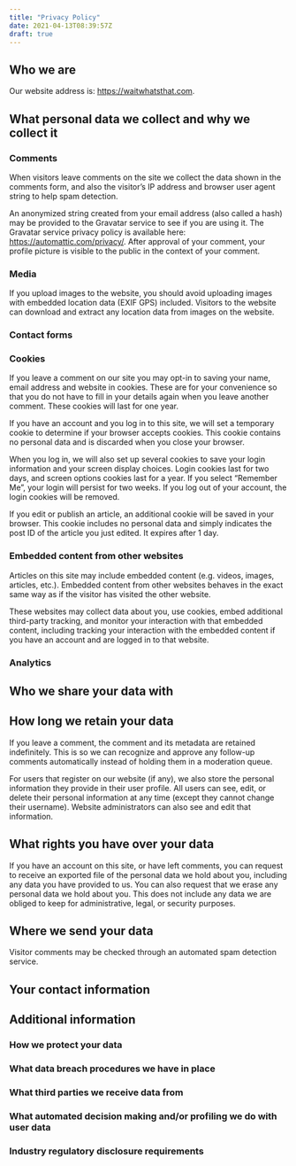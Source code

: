 ```yaml
---
title: "Privacy Policy"
date: 2021-04-13T08:39:57Z
draft: true
---
```

## Who we are

Our website address is: https://waitwhatsthat.com.

## What personal data we collect and why we collect it

### Comments

When visitors leave comments on the site we collect the data shown in
the comments form, and also the visitor’s IP address and browser user
agent string to help spam detection.

An anonymized string created from your email address (also called a
hash) may be provided to the Gravatar service to see if you are using
it. The Gravatar service privacy policy is available here:
https://automattic.com/privacy/. After approval of your comment, your
profile picture is visible to the public in the context of your
comment.

### Media

If you upload images to the website, you should avoid uploading images
with embedded location data (EXIF GPS) included. Visitors to the
website can download and extract any location data from images on the
website.

### Contact forms

### Cookies

If you leave a comment on our site you may opt-in to saving your name,
email address and website in cookies. These are for your convenience
so that you do not have to fill in your details again when you leave
another comment. These cookies will last for one year.

If you have an account and you log in to this site, we will set a
temporary cookie to determine if your browser accepts cookies. This
cookie contains no personal data and is discarded when you close your
browser.

When you log in, we will also set up several cookies to save your
login information and your screen display choices. Login cookies last
for two days, and screen options cookies last for a year. If you
select “Remember Me”, your login will persist for two weeks. If you
log out of your account, the login cookies will be removed.

If you edit or publish an article, an additional cookie will be saved
in your browser. This cookie includes no personal data and simply
indicates the post ID of the article you just edited. It expires after
1 day.

### Embedded content from other websites

Articles on this site may include embedded content (e.g. videos,
images, articles, etc.). Embedded content from other websites behaves
in the exact same way as if the visitor has visited the other website.

These websites may collect data about you, use cookies, embed
additional third-party tracking, and monitor your interaction with
that embedded content, including tracking your interaction with the
embedded content if you have an account and are logged in to that
website.

### Analytics

## Who we share your data with

## How long we retain your data

If you leave a comment, the comment and its metadata are retained
indefinitely. This is so we can recognize and approve any follow-up
comments automatically instead of holding them in a moderation queue.

For users that register on our website (if any), we also store the
personal information they provide in their user profile. All users can
see, edit, or delete their personal information at any time (except
they cannot change their username). Website administrators can also
see and edit that information.

## What rights you have over your data

If you have an account on this site, or have left comments, you can
request to receive an exported file of the personal data we hold about
you, including any data you have provided to us. You can also request
that we erase any personal data we hold about you. This does not
include any data we are obliged to keep for administrative, legal, or
security purposes.

## Where we send your data

Visitor comments may be checked through an automated spam detection
service.

## Your contact information

## Additional information

### How we protect your data

### What data breach procedures we have in place

### What third parties we receive data from

### What automated decision making and/or profiling we do with user data

### Industry regulatory disclosure requirements
